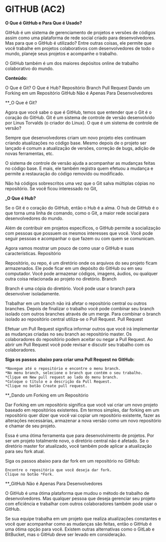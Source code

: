 # GITHUB (AC2)

**O Que é GitHub e Para Que é Usado?**

GitHub é um sistema de gerenciamento de projetos e versões de códigos assim como uma plataforma de rede social criado para desenvolvedores. Mas para que o GitHub é utilizado? Entre outras coisas, ele permite que você trabalhe em projetos colaborativos com desenvolvedores de todo o mundo, planeje seus projetos e acompanhe o trabalho.

O GitHub também é um dos maiores depósitos online de trabalho colaborativo do mundo.

**Conteúdo:**

   O Que é Git?
   O Que é Hub?
   Repositório
   Branch
   Pull Request
   Dando um Forking em um Repositório
   GitHub Não é Apenas Para Desenvolvedores

**_O Que é Git?

Agora que você sabe o que é GitHub, temos que entender que o Git é o coração do GitHub. Git é um sistema de controle de versão desenvolvido por Linus Torvalds (o criador do Linux).
O que é um sistema de controle de versão?

Sempre que desenvolvedores criam um novo projeto eles continuam criando atualizações no código base. Mesmo depois de o projeto ser lançado é comum a atualização de versões, correção de bugs, adição de novas ferramentas, etc.

O sistema de controle de versão ajuda a acompanhar as mudanças feitas no código base. E mais, ele também registra quem efetuou a mudança e permite a restauração do código removido ou modificado.

Não há códigos sobrescritos uma vez que o Git salva múltiplas cópias no repositório. Se você ficou interessado no Git,

**_O Que é Hub?**

Se o Git é o coração do GitHub, então o Hub é a alma. O hub de GitHub é o que torna uma linha de comando, como o Git, a maior rede social para desenvolvedores do mundo.

Além de contribuir em projetos específicos, o GitHub permite a socialização com pessoas que possuem os mesmos interesses que você. Você pode seguir pessoas e acompanhar o que fazem ou com quem se comunicam.

Agora vamos mostrar um pouco de como usar o GitHub e suas características.
Repositório

Repositório, ou repo, é um diretório onde os arquivos do seu projeto ficam armazenados. Ele pode ficar em um depósito do GitHub ou em seu computador. Você pode armazenar códigos, imagens, áudios, ou qualquer outra coisa relacionada ao projeto no diretório.
Branch

Branch é uma cópia do diretório. Você pode usar o branch para desenvolver isoladamente.

Trabalhar em um branch não irá afetar o repositório central ou outros branches. Depois de finalizar o trabalho você pode combinar seu branch isolado com outros branches através de um merge. Para combinar o branch isolado ao repositório central utiliza-se o Pull Request.
Pull Request

Efetuar um Pull Request significa informar outros que você irá implementar as mudanças criadas no seu branch ao repositório master. Os colaboradores do repositório podem aceitar ou negar a Pull Request. Ao abrir um Pull Request você pode revisar e discutir seu trabalho com os colaboradores.

**Siga os passos abaixo para criar uma Pull Request no GitHub:**
 
    *Navegue até o repositório e encontre o menu branch.
    *No menu branch, selecione o branch que contém o seu trabalho.
    *Clique em New pull request ao lado do menu branch.
    *Coloque o título e a descrição da Pull Request.
    *Clique no botão Create pull request.

**_Dando um Forking em um Repositório

Dar Forking em um repositório significa que você vai criar um novo projeto baseado em repositórios existentes. Em termos simples, dar forking em um repositório quer dizer que você vai copiar um repositório existente, fazer as alterações necessárias, armazenar a nova versão como um novo repositório e chamar de seu projeto.

Essa é uma ótima ferramenta que para desenvolvimento de projetos. Por ser um projeto totalmente novo, o diretório central não é afetado. Se o diretório master for atualizado, você também pode aplicar a atualização para seu fork atual.

Siga os passos abaixo para dar fork em um repositório no GitHub:

    Encontre o repositório que você deseja dar fork.
    Clique no botão *Fork.
    
    
**_GitHub Não é Apenas Para Desenvolvedores

O GitHub é uma ótima plataforma que mudou o método de trabalho de desenvolvedores. Mas qualquer pessoa que deseja gerenciar seu projeto com eficiência e trabalhar com outros colaboradores também pode usar o GitHub.

Se sua equipe trabalha em um projeto que realiza atualizações constantes e você quer acompanhar como as mudanças são feitas, então o GitHub é uma ótima opção para você. Existem outras alternativas como o GitLab e BitBucket, mas o GitHub deve ser levado em consideração.

